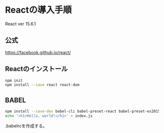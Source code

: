 # Reactの導入手順

React ver 15.6.1  

## 公式

https://facebook.github.io/react/  

## Reactのインストール

```sh
npm init
npm install --save react react-dom
```

## BABEL

```sh
npm install --save-dev babel-cli babel-preset-react babel-preset-es2015
echo '<h1>Hello, world!</h1>' > index.js
```

.babelrcを作成する。  

